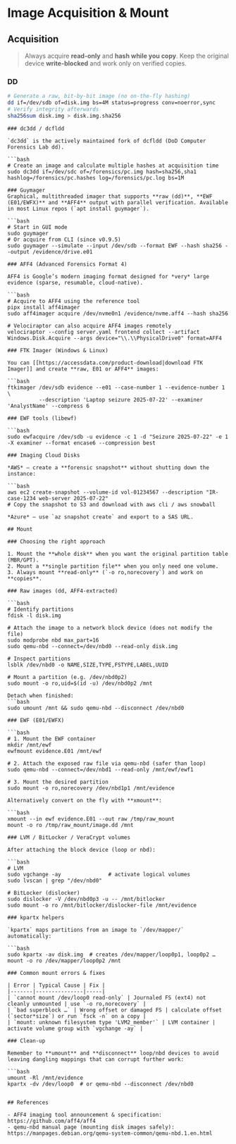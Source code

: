 # Image Acquisition & Mount



## Acquisition

> Always acquire **read-only** and **hash while you copy**. Keep the original device **write-blocked** and work only on verified copies.

### DD

```bash
# Generate a raw, bit-by-bit image (no on-the-fly hashing)
dd if=/dev/sdb of=disk.img bs=4M status=progress conv=noerror,sync
# Verify integrity afterwards
sha256sum disk.img > disk.img.sha256
```
```
### dc3dd / dcfldd

`dc3dd` is the actively maintained fork of dcfldd (DoD Computer Forensics Lab dd).

```bash
# Create an image and calculate multiple hashes at acquisition time
sudo dc3dd if=/dev/sdc of=/forensics/pc.img hash=sha256,sha1 hashlog=/forensics/pc.hashes log=/forensics/pc.log bs=1M
```
```
### Guymager  
Graphical, multithreaded imager that supports **raw (dd)**, **EWF (E01/EWFX)** and **AFF4** output with parallel verification. Available in most Linux repos (`apt install guymager`).

```bash
# Start in GUI mode
sudo guymager
# Or acquire from CLI (since v0.9.5)
sudo guymager --simulate --input /dev/sdb --format EWF --hash sha256 --output /evidence/drive.e01
```
```
### AFF4 (Advanced Forensics Format 4)

AFF4 is Google’s modern imaging format designed for *very* large evidence (sparse, resumable, cloud-native).

```bash
# Acquire to AFF4 using the reference tool
pipx install aff4imager
sudo aff4imager acquire /dev/nvme0n1 /evidence/nvme.aff4 --hash sha256

# Velociraptor can also acquire AFF4 images remotely
velociraptor --config server.yaml frontend collect --artifact Windows.Disk.Acquire --args device="\\.\\PhysicalDrive0" format=AFF4
```
```
### FTK Imager (Windows & Linux)

You can [[https://accessdata.com/product-download|download FTK Imager]] and create **raw, E01 or AFF4** images:

```bash
ftkimager /dev/sdb evidence --e01 --case-number 1 --evidence-number 1 \
          --description 'Laptop seizure 2025-07-22' --examiner 'AnalystName' --compress 6
```
```
### EWF tools (libewf)

```bash
sudo ewfacquire /dev/sdb -u evidence -c 1 -d "Seizure 2025-07-22" -e 1 -X examiner --format encase6 --compression best
```
```
### Imaging Cloud Disks

*AWS* – create a **forensic snapshot** without shutting down the instance:

```bash
aws ec2 create-snapshot --volume-id vol-01234567 --description "IR-case-1234 web-server 2025-07-22"
# Copy the snapshot to S3 and download with aws cli / aws snowball
```
```
*Azure* – use `az snapshot create` and export to a SAS URL.

## Mount

### Choosing the right approach

1. Mount the **whole disk** when you want the original partition table (MBR/GPT).
2. Mount a **single partition file** when you only need one volume.
3. Always mount **read-only** (`-o ro,norecovery`) and work on **copies**.

### Raw images (dd, AFF4-extracted)

```bash
# Identify partitions
fdisk -l disk.img

# Attach the image to a network block device (does not modify the file)
sudo modprobe nbd max_part=16
sudo qemu-nbd --connect=/dev/nbd0 --read-only disk.img

# Inspect partitions
lsblk /dev/nbd0 -o NAME,SIZE,TYPE,FSTYPE,LABEL,UUID

# Mount a partition (e.g. /dev/nbd0p2)
sudo mount -o ro,uid=$(id -u) /dev/nbd0p2 /mnt
```
```
Detach when finished:
```bash
sudo umount /mnt && sudo qemu-nbd --disconnect /dev/nbd0
```
```
### EWF (E01/EWFX)

```bash
# 1. Mount the EWF container
mkdir /mnt/ewf
ewfmount evidence.E01 /mnt/ewf

# 2. Attach the exposed raw file via qemu-nbd (safer than loop)
sudo qemu-nbd --connect=/dev/nbd1 --read-only /mnt/ewf/ewf1

# 3. Mount the desired partition
sudo mount -o ro,norecovery /dev/nbd1p1 /mnt/evidence
```
```
Alternatively convert on the fly with **xmount**:

```bash
xmount --in ewf evidence.E01 --out raw /tmp/raw_mount
mount -o ro /tmp/raw_mount/image.dd /mnt
```
```
### LVM / BitLocker / VeraCrypt volumes

After attaching the block device (loop or nbd):

```bash
# LVM
sudo vgchange -ay               # activate logical volumes
sudo lvscan | grep "/dev/nbd0"

# BitLocker (dislocker)
sudo dislocker -V /dev/nbd0p3 -u -- /mnt/bitlocker
sudo mount -o ro /mnt/bitlocker/dislocker-file /mnt/evidence
```
```
### kpartx helpers

`kpartx` maps partitions from an image to `/dev/mapper/` automatically:

```bash
sudo kpartx -av disk.img  # creates /dev/mapper/loop0p1, loop0p2 …
mount -o ro /dev/mapper/loop0p2 /mnt
```
```
### Common mount errors & fixes

| Error | Typical Cause | Fix |
|-------|---------------|-----|
| `cannot mount /dev/loop0 read-only` | Journaled FS (ext4) not cleanly unmounted | use `-o ro,norecovery` |
| `bad superblock …` | Wrong offset or damaged FS | calculate offset (`sector*size`) or run `fsck -n` on a copy |
| `mount: unknown filesystem type 'LVM2_member'` | LVM container | activate volume group with `vgchange -ay` |

### Clean-up

Remember to **umount** and **disconnect** loop/nbd devices to avoid leaving dangling mappings that can corrupt further work:

```bash
umount -Rl /mnt/evidence
kpartx -dv /dev/loop0  # or qemu-nbd --disconnect /dev/nbd0
```
```

## References

- AFF4 imaging tool announcement & specification: https://github.com/aff4/aff4  
- qemu-nbd manual page (mounting disk images safely): https://manpages.debian.org/qemu-system-common/qemu-nbd.1.en.html

